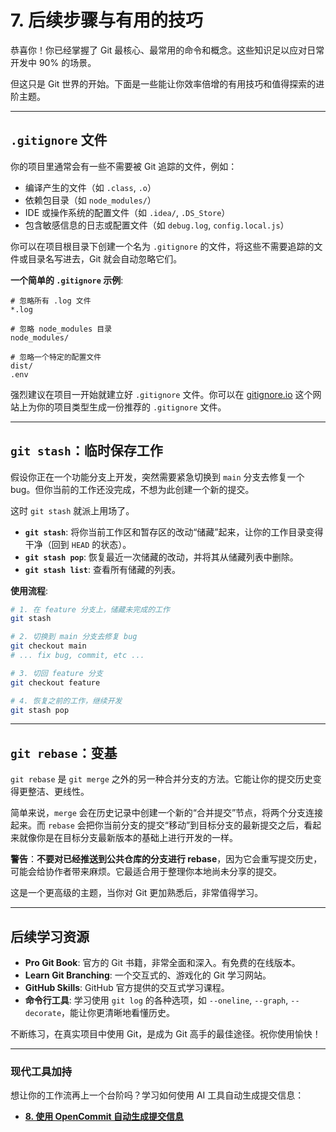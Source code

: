 # 7. 后续步骤与有用的技巧

恭喜你！你已经掌握了 Git 最核心、最常用的命令和概念。这些知识足以应对日常开发中 90% 的场景。

但这只是 Git 世界的开始。下面是一些能让你效率倍增的有用技巧和值得探索的进阶主题。

---

## `.gitignore` 文件

你的项目里通常会有一些不需要被 Git 追踪的文件，例如：
*   编译产生的文件（如 `.class`, `.o`）
*   依赖包目录（如 `node_modules/`）
*   IDE 或操作系统的配置文件（如 `.idea/`, `.DS_Store`）
*   包含敏感信息的日志或配置文件（如 `debug.log`, `config.local.js`）

你可以在项目根目录下创建一个名为 `.gitignore` 的文件，将这些不需要追踪的文件或目录名写进去，Git 就会自动忽略它们。

**一个简单的 `.gitignore` 示例**:
```
# 忽略所有 .log 文件
*.log

# 忽略 node_modules 目录
node_modules/

# 忽略一个特定的配置文件
dist/
.env
```
强烈建议在项目一开始就建立好 `.gitignore` 文件。你可以在 [gitignore.io](https://www.toptal.com/developers/gitignore) 这个网站上为你的项目类型生成一份推荐的 `.gitignore` 文件。

---

## `git stash`：临时保存工作

假设你正在一个功能分支上开发，突然需要紧急切换到 `main` 分支去修复一个 bug。但你当前的工作还没完成，不想为此创建一个新的提交。

这时 `git stash` 就派上用场了。

*   **`git stash`**: 将你当前工作区和暂存区的改动“储藏”起来，让你的工作目录变得干净（回到 `HEAD` 的状态）。
*   **`git stash pop`**: 恢复最近一次储藏的改动，并将其从储藏列表中删除。
*   **`git stash list`**: 查看所有储藏的列表。

**使用流程**:
```bash
# 1. 在 feature 分支上，储藏未完成的工作
git stash

# 2. 切换到 main 分支去修复 bug
git checkout main
# ... fix bug, commit, etc ...

# 3. 切回 feature 分支
git checkout feature

# 4. 恢复之前的工作，继续开发
git stash pop
```

---

## `git rebase`：变基

`git rebase` 是 `git merge` 之外的另一种合并分支的方法。它能让你的提交历史变得更整洁、更线性。

简单来说，`merge` 会在历史记录中创建一个新的“合并提交”节点，将两个分支连接起来。而 `rebase` 会把你当前分支的提交“移动”到目标分支的最新提交之后，看起来就像你是在目标分支最新版本的基础上进行开发的一样。

**警告**：**不要对已经推送到公共仓库的分支进行 rebase**，因为它会重写提交历史，可能会给协作者带来麻烦。它最适合用于整理你本地尚未分享的提交。

这是一个更高级的主题，当你对 Git 更加熟悉后，非常值得学习。

---

## 后续学习资源

*   **Pro Git Book**: 官方的 Git 书籍，非常全面和深入。有免费的在线版本。
*   **Learn Git Branching**: 一个交互式的、游戏化的 Git 学习网站。
*   **GitHub Skills**: GitHub 官方提供的交互式学习课程。
*   **命令行工具**: 学习使用 `git log` 的各种选项，如 `--oneline`, `--graph`, `--decorate`，能让你更清晰地看懂历史。

不断练习，在真实项目中使用 Git，是成为 Git 高手的最佳途径。祝你使用愉快！

---
### 现代工具加持
想让你的工作流再上一个台阶吗？学习如何使用 AI 工具自动生成提交信息：
*   **[8. 使用 OpenCommit 自动生成提交信息](./08-Automating-Commits-with-OpenCommit.md)**
